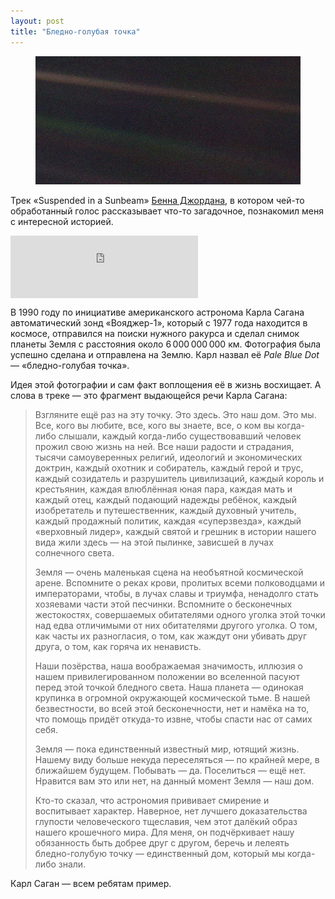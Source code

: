 ```yaml
---
layout: post
title: "Бледно-голубая точка"
---
```


<figure class="wide intro">
	<img src="../i/pale-blue-dot/pale-blue-dot-wide.jpg" alt="Бледно-голубая точка">
</figure>

<p class="headline">Трек «Suspended in a Sunbeam» <a href="http://bennjordan.com">Бенна Джордана</a>, в котором чей-то обработанный голос рассказывает что-то загадочное, познакомил меня с интересной историей.</p>

<div class="embed">
	<iframe width="300" height="100" style="position: relative; display: block; width: 300px; height: 100px;" src="http://bandcamp.com/EmbeddedPlayer/v=2/track=1073483357/size=grande/bgcol=FFFFFF/linkcol=4285BC/transparent=true/" allowtransparency="true" frameborder="0"><a href="http://theflashbulb.bandcamp.com/track/suspended-in-a-sunbeam">Suspended In A Sunbeam by The Flashbulb</a></iframe>
</div>

В 1990 году по инициативе американского астронома Карла Сагана автоматический зонд «Вояджер-1», который с 1977 года находится в космосе, отправился на поиски нужного ракурса и сделал снимок планеты Земля с расстояния около 6 000 000 000 км. Фотография была успешно сделана и отправлена на Землю. Карл назвал её *Pale Blue Dot* — «бледно-голубая точка».

<!-- more -->

Идея этой фотографии и сам факт воплощения её в жизнь восхищает. А слова в треке — это фрагмент выдающейся речи Карла Сагана:

> Взгляните ещё раз на эту точку. Это здесь. Это наш дом. Это мы. Все, кого вы любите, все, кого вы знаете, все, о ком вы когда-либо слышали, каждый когда-либо существовавший человек прожил свою жизнь на ней. Все наши радости и страдания, тысячи самоуверенных религий, идеологий и экономических доктрин, каждый охотник и собиратель, каждый герой и трус, каждый созидатель и разрушитель цивилизаций, каждый король и крестьянин, каждая влюблённая юная пара, каждая мать и каждый отец, каждый подающий надежды ребёнок, каждый изобретатель и путешественник, каждый духовный учитель, каждый продажный политик, каждая «суперзвезда», каждый «верховный лидер», каждый святой и грешник в истории нашего вида жили здесь — на этой пылинке, зависшей в лучах солнечного света.
>
> Земля — очень маленькая сцена на необъятной космической арене. Вспомните о реках крови, пролитых всеми полководцами и императорами, чтобы, в лучах славы и триумфа, ненадолго стать хозяевами части этой песчинки. Вспомните о бесконечных жестокостях, совершаемых обитателями одного уголка этой точки над едва отличимыми от них обитателями другого уголка. О том, как часты их разногласия, о том, как жаждут они убивать друг друга, о том, как горяча их ненависть.
>
> Наши позёрства, наша воображаемая значимость, иллюзия о нашем привилегированном положении во вселенной пасуют перед этой точкой бледного света. Наша планета — одинокая крупинка в огромной окружающей космической тьме. В нашей безвестности, во всей этой бесконечности, нет и намёка на то, что помощь придёт откуда-то извне, чтобы спасти нас от самих себя.
>
> Земля — пока единственный известный мир, ютящий жизнь. Нашему виду больше некуда переселяться — по крайней мере, в ближайшем будущем. Побывать — да. Поселиться — ещё нет. Нравится вам это или нет, на данный момент Земля — наш дом.
>
> Кто-то сказал, что астрономия прививает смирение и воспитывает характер. Наверное, нет лучшего доказательства глупости человеческого тщеславия, чем этот далёкий образ нашего крошечного мира. Для меня, он подчёркивает нашу обязанность быть добрее друг с другом, беречь и лелеять бледно-голубую точку — единственный дом, который мы когда-либо знали.

Карл Саган — всем ребятам пример.
